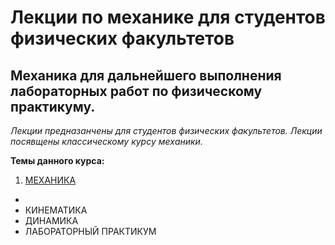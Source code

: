 # Лекции по механике для студентов физических факультетов

## Механика для дальнейшего выполнения лабораторных работ по физическому практикуму.

*Лекции предназанчены для студентов физических факультетов. Лекции посявщены классическому курсу механики.*

**Темы данного курса:**

1. [МЕХАНИКА](/введение%20в%20рсои)
- 
- КИНЕМАТИКА
- ДИНАМИКА
- ЛАБОРАТОРНЫЙ ПРАКТИКУМ

